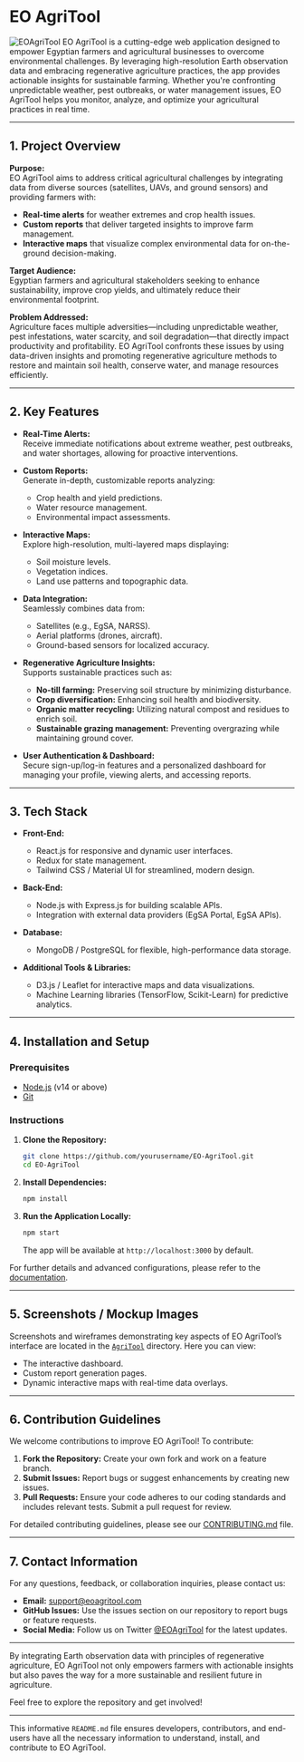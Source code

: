 # EO AgriTool
![EOAgriTool](EOAgriTool.gif)
EO AgriTool is a cutting-edge web application designed to empower Egyptian farmers and agricultural businesses to overcome environmental challenges. By leveraging high-resolution Earth observation data and embracing regenerative agriculture practices, the app provides actionable insights for sustainable farming. Whether you're confronting unpredictable weather, pest outbreaks, or water management issues, EO AgriTool helps you monitor, analyze, and optimize your agricultural practices in real time.

---

## 1. Project Overview

**Purpose:**  
EO AgriTool aims to address critical agricultural challenges by integrating data from diverse sources (satellites, UAVs, and ground sensors) and providing farmers with:
- **Real-time alerts** for weather extremes and crop health issues.
- **Custom reports** that deliver targeted insights to improve farm management.
- **Interactive maps** that visualize complex environmental data for on-the-ground decision-making.

**Target Audience:**  
Egyptian farmers and agricultural stakeholders seeking to enhance sustainability, improve crop yields, and ultimately reduce their environmental footprint.

**Problem Addressed:**  
Agriculture faces multiple adversities—including unpredictable weather, pest infestations, water scarcity, and soil degradation—that directly impact productivity and profitability. EO AgriTool confronts these issues by using data-driven insights and promoting regenerative agriculture methods to restore and maintain soil health, conserve water, and manage resources efficiently.

---

## 2. Key Features

- **Real-Time Alerts:**  
  Receive immediate notifications about extreme weather, pest outbreaks, and water shortages, allowing for proactive interventions.

- **Custom Reports:**  
  Generate in-depth, customizable reports analyzing:
  - Crop health and yield predictions.
  - Water resource management.
  - Environmental impact assessments.

- **Interactive Maps:**  
  Explore high-resolution, multi-layered maps displaying:
  - Soil moisture levels.
  - Vegetation indices.
  - Land use patterns and topographic data.

- **Data Integration:**  
  Seamlessly combines data from:
  - Satellites (e.g., EgSA, NARSS).
  - Aerial platforms (drones, aircraft).
  - Ground-based sensors for localized accuracy.

- **Regenerative Agriculture Insights:**  
  Supports sustainable practices such as:
  - **No-till farming:** Preserving soil structure by minimizing disturbance.
  - **Crop diversification:** Enhancing soil health and biodiversity.
  - **Organic matter recycling:** Utilizing natural compost and residues to enrich soil.
  - **Sustainable grazing management:** Preventing overgrazing while maintaining ground cover.

- **User Authentication & Dashboard:**  
  Secure sign-up/log-in features and a personalized dashboard for managing your profile, viewing alerts, and accessing reports.

---

## 3. Tech Stack

- **Front-End:**  
  - React.js for responsive and dynamic user interfaces.
  - Redux for state management.
  - Tailwind CSS / Material UI for streamlined, modern design.

- **Back-End:**  
  - Node.js with Express.js for building scalable APIs.
  - Integration with external data providers (EgSA Portal, EgSA APIs).

- **Database:**  
  - MongoDB / PostgreSQL for flexible, high-performance data storage.

- **Additional Tools & Libraries:**  
  - D3.js / Leaflet for interactive maps and data visualizations.
  - Machine Learning libraries (TensorFlow, Scikit-Learn) for predictive analytics.

---

## 4. Installation and Setup

### Prerequisites
- [Node.js](https://nodejs.org/en/) (v14 or above)
- [Git](https://git-scm.com/)

### Instructions
1. **Clone the Repository:**
   ```bash
   git clone https://github.com/yourusername/EO-AgriTool.git
   cd EO-AgriTool
   ```

2. **Install Dependencies:**
   ```bash
   npm install
   ```

3. **Run the Application Locally:**
   ```bash
   npm start
   ```
   The app will be available at `http://localhost:3000` by default.

For further details and advanced configurations, please refer to the [documentation](wiki).

---

## 5. Screenshots / Mockup Images

Screenshots and wireframes demonstrating key aspects of EO AgriTool’s interface are located in the [`AgriTool`](https://aimtyaem.github.io/EOAgriTool/dashboard.html) directory. Here you can view:
- The interactive dashboard.
- Custom report generation pages.
- Dynamic interactive maps with real-time data overlays.

---

## 6. Contribution Guidelines

We welcome contributions to improve EO AgriTool! To contribute:
1. **Fork the Repository:** Create your own fork and work on a feature branch.
2. **Submit Issues:** Report bugs or suggest enhancements by creating new issues.
3. **Pull Requests:** Ensure your code adheres to our coding standards and includes relevant tests. Submit a pull request for review.

For detailed contributing guidelines, please see our [CONTRIBUTING.md](contributing.md) file.

---

## 7. Contact Information

For any questions, feedback, or collaboration inquiries, please contact us:

- **Email:** [support@eoagritool.com](mailto:qimt16@hotmail.com)
- **GitHub Issues:** Use the issues section on our repository to report bugs or feature requests.
- **Social Media:** Follow us on Twitter [@EOAgriTool](https://x.com/aimt) for the latest updates.

---

By integrating Earth observation data with principles of regenerative agriculture, EO AgriTool not only empowers farmers with actionable insights but also paves the way for a more sustainable and resilient future in agriculture.

Feel free to explore the repository and get involved!

---

This informative `README.md` file ensures developers, contributors, and end-users have all the necessary information to understand, install, and contribute to EO AgriTool.
